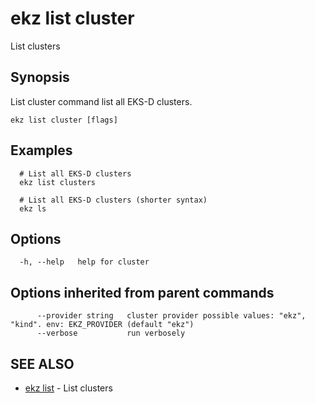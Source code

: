 # ekz list cluster

List clusters

## Synopsis

List cluster command list all EKS-D clusters.

```text
ekz list cluster [flags]
```

## Examples

```text
  # List all EKS-D clusters
  ekz list clusters

  # List all EKS-D clusters (shorter syntax)
  ekz ls
```

## Options

```text
  -h, --help   help for cluster
```

## Options inherited from parent commands

```text
      --provider string   cluster provider possible values: "ekz", "kind". env: EKZ_PROVIDER (default "ekz")
      --verbose           run verbosely
```

## SEE ALSO

* [ekz list](ekz_list.md)     - List clusters

